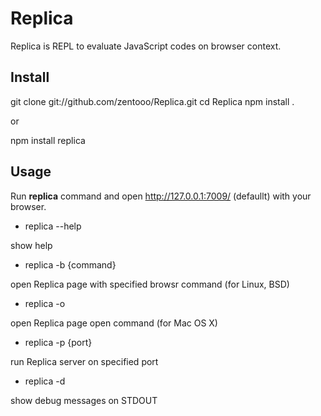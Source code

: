 Replica
=======

Replica is REPL to evaluate JavaScript codes on browser context.


Install
-------

git clone git://github.com/zentooo/Replica.git
cd Replica
npm install .

or

npm install replica


Usage
-------

Run **replica** command and open http://127.0.0.1:7009/ (defaullt) with your browser.

* replica --help

show help

* replica -b {command}

open Replica page with specified browsr command (for Linux, BSD)

* replica -o

open Replica page open command (for Mac OS X)

* replica -p {port}

run Replica server on specified port

* replica -d

show debug messages on STDOUT
